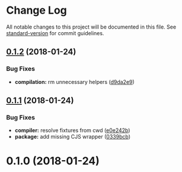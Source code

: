 # Change Log

All notable changes to this project will be documented in this file. See [standard-version](https://github.com/conventional-changelog/standard-version) for commit guidelines.

<a name="0.1.2"></a>
## [0.1.2](https://github.com/webpack-contrib/test-utils/compare/v0.1.1...v0.1.2) (2018-01-24)


### Bug Fixes

* **compilation:** rm unnecessary helpers ([d9da2e9](https://github.com/webpack-contrib/test-utils/commit/d9da2e9))



<a name="0.1.1"></a>
## [0.1.1](https://github.com/webpack-contrib/test-utils/compare/v0.1.0...v0.1.1) (2018-01-24)


### Bug Fixes

* **compiler:** resolve fixtures from cwd ([e0e242b](https://github.com/webpack-contrib/test-utils/commit/e0e242b))
* **package:** add missing CJS wrapper ([0339bcb](https://github.com/webpack-contrib/test-utils/commit/0339bcb))



<a name="0.1.0"></a>
# 0.1.0 (2018-01-24)
